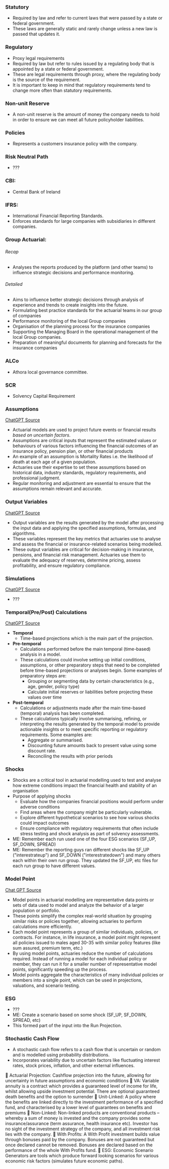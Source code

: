 ### Statutory
- Required by law and refer to current laws that were passed by a state or federal government.
- These laws are generally static and rarely change unless a new law is passed that updates it.

### Regulatory
- Proxy legal requirements
- Required by law but refer to rules issued by a regulating body that is appointed by a state or federal government.
- These are legal requirements through proxy, where the regulating body is the source of the requirement. 
- It is important to keep in mind that regulatory requirements tend to change more often than statutory requirements.

### Non-unit Reserve
- A non-unit reserve is the amount of money the company needs to hold in order to ensure we can meet all future policyholder liabilities.

### Policies
- Represents a customers insurance policy with the company. 

### Risk Neutral Path
- ???

### CBI:
- Central Bank of Ireland

### IFRS:
- International Financial Reporting Standards.
- Enforces standards for large companies with subsidiaries in different companies.

### Group Actuarial:
###### Recap
- Analyses the reports produced by the platform (and other teams) to influence strategic decisions and performance monitoring.
###### Detailed
- Aims to influence better strategic decisions through analysis of experience and trends to create insights into the future.
- Formulating best practice standards for the actuarial teams in our group of companies
- Performance monitoring of the local Group companies
- Organisation of the planning process for the insurance companies
- Supporting the Managing Board in the operational management of the local Group companies.
- Preparation of meaningful documents for planning and forecasts for the insurance companies

### ALCo
- Athora local governance committee.

### SCR
- Solvency Capital Requirement

### Assumptions
[ChatGPT Source](https://chatgpt.com/c/c498b8d3-58b5-4db0-a708-17f1faa7138c)
- Actuarial models are used to project future events or financial results *based on uncertain factors*.
- Assumptions are critical inputs that represent the estimated values or behaviours of various factors influencing the financial outcomes of an insurance policy, pension plan, or other financial products
- An example of an assumption is Mortality Rates i.e. the likelihood of death at each age of a given population.
- Actuaries use their expertise to set these assumptions based on historical data, industry standards, regulatory requirements, and professional judgment. 
- Regular monitoring and adjustment are essential to ensure that the assumptions remain relevant and accurate.

### Output Variables
[ChatGPT Source](https://chatgpt.com/c/b3a01b4c-4328-45b4-a7d2-17635d5f6076) 
- Output variables are the results generated by the model after processing the input data and applying the specified assumptions, formulas, and algorithms. 
- These variables represent the key metrics that actuaries use to analyse and assess the financial or insurance-related scenarios being modelled.
- These output variables are critical for decision-making in insurance, pensions, and financial risk management. Actuaries use them to evaluate the adequacy of reserves, determine pricing, assess profitability, and ensure regulatory compliance.

### Simulations
[ChatGPT Source](https://chatgpt.com/c/b106edf2-1a7f-456c-afea-40fe926790e9) 
- ???

### Temporal(Pre/Post) Calculations
[ChatGPT Source](https://chatgpt.com/c/ec3705de-2765-4525-ae48-5c008ebbcd12)
- **Temporal**
	- Time-based projections which is the main part of the projection.
- **Pre-temporal**
	- Calculations performed before the main temporal (time-based) analysis in a model.
	- These calculations could involve setting up initial conditions, assumptions, or other preparatory steps that need to be completed before time-based projections or analyses begin. Some examples of preparatory steps are:
		- Grouping or segmenting data by certain characteristics (e.g., age, gender, policy type)
		- Calculate initial reserves or liabilities before projecting these values over time
- **Post-temporal**
	- Calculations or adjustments made after the main time-based (temporal) analysis has been completed. 
	- These calculations typically involve summarising, refining, or interpreting the results generated by the temporal model to provide actionable insights or to meet specific reporting or regulatory requirements. Some examples are:
		- Aggregate or summarised.
		- Discounting future amounts back to present value using some discount rate.
		- Reconciling the results with prior periods

### Shocks
- Shocks are a critical tool in actuarial modelling used to test and analyse how extreme conditions impact the financial health and stability of an organisation
- Purpose of applying shocks
	- Evaluate how the companies financial positions would perform under adverse conditions
	- Find areas where the company might be particularly vulnerable.
	- Explore different hypothetical scenarios to see how various shocks could impact outcomes
	- Ensure compliance with regulatory requirements that often include stress testing and shock analysis as part of solvency assessments.
- ME: Remember each run used one of the four ESG scenarios (SF_UP, SF_DOWN, SPREAD)
- ME: Remember the reporting guys ran different shocks like SF_UP ("interestrateup") and SF_DOWN ("interestratedown") and many others each within their own run group. They updated the SF_UP, etc files for each run group to have different values.

### Model Point
[Chat GPT Source](https://chatgpt.com/c/4864abcc-8114-4226-985e-55be04eec878)
- Model points in actuarial modelling are representative data points or sets of data used to model and analyze the behavior of a larger population or portfolio.
- These points simplify the complex real-world situation by grouping similar risks or policies together, allowing actuaries to perform calculations more efficiently.
- Each model point represents a group of similar individuals, policies, or contracts. For instance, in life insurance, a model point might represent all policies issued to males aged 30-35 with similar policy features (like sum assured, premium term, etc.)
- By using model points, actuaries reduce the number of calculations required. Instead of running a model for each individual policy or member, they can run it for a smaller number of representative model points, significantly speeding up the process.
- Model points aggregate the characteristics of many individual policies or members into a single point, which can be used in projections, valuations, and scenario testing.

### ESG
- ???
- ME: Create a scenario based on some shock (SF_UP, SF_DOWN, SPREAD, etc)
- This formed part of the input into the Run Projection.

### Stochastic Cash Flow
- A stochastic cash flow refers to a cash flow that is uncertain or random and is modelled using probability distributions.
- Incorporates variability due to uncertain factors like fluctuating interest rates, stock prices, inflation, and other external influences.




 Actuarial Projection: Cashflow projection into the future, allowing for uncertainty in future
assumptions and economic conditions
 VA: Variable annuity is a contract which provides a guaranteed level of income for life, whilst
allowing upside investment potential. There are optional guaranteed death benefits and the
option to surrender
 Unit-Linked: A policy where the benefits are linked directly to the investment performance
of a specified fund, and characterised by a lower level of guarantees on benefits and
premiums
 Non-Linked: Non-linked products are conventional products – whereby a sum of money is
invested and the company provides some insurance/assurance (term assurance, health
insurance etc). Investor has no sight of the investment strategy of the company, and all
investment risk lies with the company.
 With Profits: A With Profit investment builds value through bonuses paid by the company.
Bonuses are not guaranteed but once declared cannot be removed. Bonuses are declared
based on the performance of the whole With Profits fund.
 ESG: Economic Scenario Generators are tools which produce forward looking scenarios for
various economic risk factors (simulates future economic paths).